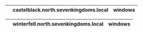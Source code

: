 |    | castelblack.north.sevenkingdoms.local   | windows   |
|----|-----------------------------------------|-----------|


|    | winterfell.north.sevenkingdoms.local   | windows   |
|----|----------------------------------------|-----------|